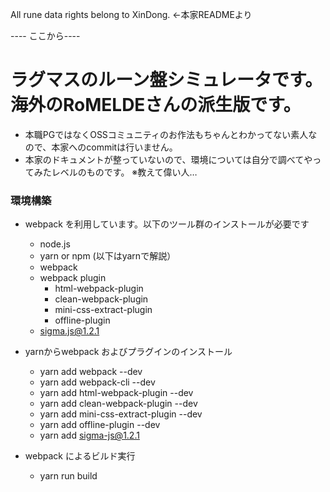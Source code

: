 All rune data rights belong to XinDong. ←本家READMEより

---- ここから----

# ラグマスのルーン盤シミュレータです。海外のRoMELDEさんの派生版です。
- 本職PGではなくOSSコミュニティのお作法もちゃんとわかってない素人なので、本家へのcommitは行いません。
- 本家のドキュメントが整っていないので、環境については自分で調べてやってみたレベルのものです。
  ※教えて偉い人…


### 環境構築
- webpack を利用しています。以下のツール群のインストールが必要です
  - node.js
  - yarn or npm (以下はyarnで解説）
  - webpack
  - webpack plugin
  	- html-webpack-plugin
  	- clean-webpack-plugin
  	- mini-css-extract-plugin
  	- offline-plugin
  - sigma.js@1.2.1
  	
- yarnからwebpack およびプラグインのインストール
  - yarn add webpack --dev
  - yarn add webpack-cli --dev
  - yarn add html-webpack-plugin --dev
  - yarn add clean-webpack-plugin --dev
  - yarn add mini-css-extract-plugin --dev
  - yarn add offline-plugin --dev
  - yarn add sigma-js@1.2.1
  
- webpack によるビルド実行
  - yarn run build
  
  
